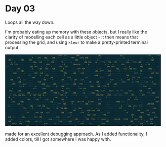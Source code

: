 # Day 03

Loops all the way down.

I'm probably eating up memory with these objects, but I really like the clarity of modelling each cell as a little object - it then means that processing the grid, and using `kleur` to make a pretty-printed terminal output:

![terminal](terminal-colored.png)

made for an excellent debugging approach. As I added functionality, I added colors, till I got somewhere I was happy with.
